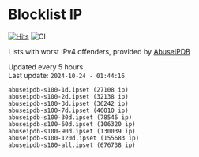 # Blocklist IP

[![Hits](https://hits.seeyoufarm.com/api/count/incr/badge.svg?url=https%3A%2F%2Fgithub.com%2Fborestad%2Fblocklist-ip%2F&count_bg=%2379C83D&title_bg=%23555555&icon=&icon_color=%23E7E7E7&title=hits&edge_flat=false)](https://hits.seeyoufarm.com)  ![CI](https://img.shields.io/github/workflow/status/borestad/blocklist-ip/CI?style=flat-square)

Lists with worst IPv4 offenders, provided by [AbuseIPDB](https://www.abuseipdb.com/)

<!-- FOOTER-PLACEHOLDER -->
Updated every 5 hours<br>
Last update: `2024-10-24 - 01:44:16`
```
abuseipdb-s100-1d.ipset (27108 ip)
abuseipdb-s100-2d.ipset (32138 ip)
abuseipdb-s100-3d.ipset (36242 ip)
abuseipdb-s100-7d.ipset (46010 ip)
abuseipdb-s100-30d.ipset (78546 ip)
abuseipdb-s100-60d.ipset (106320 ip)
abuseipdb-s100-90d.ipset (130039 ip)
abuseipdb-s100-120d.ipset (155683 ip)
abuseipdb-s100-all.ipset (676738 ip)
```
